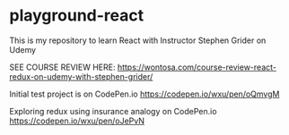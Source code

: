 # playground-react
This is my repository to learn React with Instructor Stephen Grider on Udemy

SEE COURSE REVIEW HERE:
https://wontosa.com/course-review-react-redux-on-udemy-with-stephen-grider/ 

Initial test project is on CodePen.io 
https://codepen.io/wxu/pen/oQmvgM 

Exploring redux using insurance analogy on CodePen.io
https://codepen.io/wxu/pen/oJePvN

